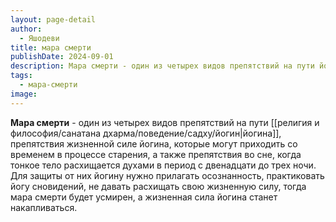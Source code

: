```yaml
---
layout: page-detail
author:
  - Яшодеви
title: мара смерти
publishDate: 2024-09-01
description: Мара смерти - один из четырех видов препятствий на пути йогина, препятствия жизненной силе йогина, которые могут приходить со временем в процессе старения, а также препятствия во сне, когда тонкое тело расхищается духами в период с двенадцати до трех ночи.
tags:
  - мара-смерти
image:
---
```

**Мара смерти** - один из четырех видов препятствий на пути [[религия и философия/санатана дхарма/поведение/садху/йогин|йогина]], препятствия жизненной силе йогина, которые могут приходить со временем в процессе старения, а также препятствия во сне, когда тонкое тело расхищается духами в период с двенадцати до трех ночи. Для защиты от них йогину нужно прилагать осознанность, практиковать йогу сновидений, не давать расхищать свою жизненную силу, тогда мара смерти будет усмирен, а жизненная сила йогина станет накапливаться.

